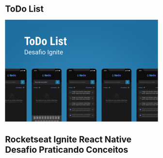 # ToDo List

![Cover](.github/cover.png)

# Rocketseat Ignite React Native Desafio Praticando Conceitos
